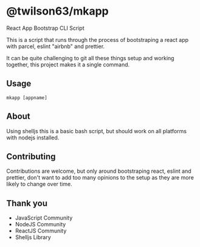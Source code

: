 # @twilson63/mkapp

React App Bootstrap CLI Script

This is a script that runs through the process of bootstraping a react app with parcel, eslint "airbnb" and prettier.

It can be quite challenging to git all these things setup and working together, this project makes it a single command.

## Usage

```
mkapp [appname]
```

## About 

Using shelljs this is a basic bash script, but should work on all platforms with nodejs installed.

## Contributing

Contributions are welcome, but only around bootstraping react, eslint and prettier, don't want to add too many opinions to the setup as they are more likely to change over time.

## Thank you

* JavaScript Community
* NodeJS Community
* ReactJS Community
* Shelljs Library

